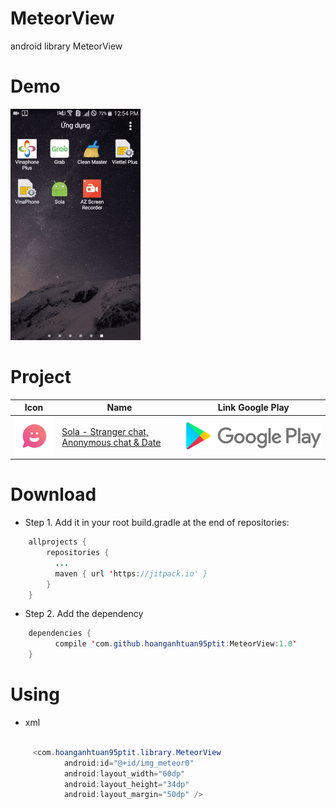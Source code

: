# MeteorView

android library MeteorView

# Demo

[<img src="/store/output.gif">](https://play.google.com/store/apps/details?id=com.hoanganhtuan01101995.sola_date)

# Project


Icon | Name | Link Google Play
------------ | ------------ | -------------
[<img src="/store/ic_launcher.png">](https://play.google.com/store/apps/details?id=com.hoanganhtuan01101995.sola_date) | [Sola - Stranger chat, Anonymous chat & Date](https://play.google.com/store/apps/details?id=com.hoanganhtuan01101995.sola_date) | [<img src="/store/Store.png">](https://play.google.com/store/apps/details?id=com.hoanganhtuan01101995.sola_date)





# Download

* Step 1. Add it in your root build.gradle at the end of repositories:
```java
    allprojects {
        repositories {
          ...
          maven { url 'https://jitpack.io' }
        }
    }
```
* Step 2. Add the dependency
```java
    dependencies {
	      compile 'com.github.hoanganhtuan95ptit:MeteorView:1.0'
    }
```

# Using

* xml

```java
    
     <com.hoanganhtuan95ptit.library.MeteorView
            android:id="@+id/img_meteor0"
            android:layout_width="60dp"
            android:layout_height="34dp"
            android:layout_margin="50dp" />
```


